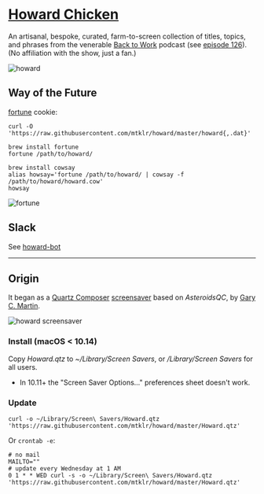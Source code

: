 # [Howard Chicken](https://www.howardchicken.com)

An artisanal, bespoke, curated, farm-to-screen collection of titles, topics, and phrases from the venerable [Back to Work](http://5by5.tv/b2w) podcast (see [episode 126](http://5by5.tv/b2w/126)). (No affiliation with the show, just a fan.)

![howard](https://mtklr.github.com/images/howard-web.png)

## Way of the Future

[fortune](https://en.wikipedia.org/wiki/Fortune_%28Unix%29) cookie:

```console
curl -O 'https://raw.githubusercontent.com/mtklr/howard/master/howard{,.dat}'

brew install fortune
fortune /path/to/howard/

brew install cowsay
alias howsay='fortune /path/to/howard/ | cowsay -f /path/to/howard/howard.cow'
howsay
```

![fortune](https://mtklr.github.com/images/howard-fortune.png)

## Slack

See [howard-bot](https://github.com/shoesandsocks/howard-bot)

***

## Origin

It began as a [Quartz Composer](https://en.wikipedia.org/wiki/Quartz_Composer) [screensaver](https://mtklr.github.com/images/howard-crazywall.png) based on _AsteroidsQC_, by [Gary C. Martin](http://osx.garycmartin.com).

![howard screensaver](https://mtklr.github.com/images/howard.png)

### Install (macOS < 10.14)

Copy _Howard.qtz_ to _~/Library/Screen Savers_, or _/Library/Screen Savers_ for all users.

* In 10.11+ the "Screen Saver Options..." preferences sheet doesn't work.

### Update

```console
curl -o ~/Library/Screen\ Savers/Howard.qtz 'https://raw.githubusercontent.com/mtklr/howard/master/Howard.qtz'
```

Or `crontab -e`:

```shell
# no mail
MAILTO=""
# update every Wednesday at 1 AM
0 1 * * WED curl -s -o ~/Library/Screen\ Savers/Howard.qtz 'https://raw.githubusercontent.com/mtklr/howard/master/Howard.qtz'
```

